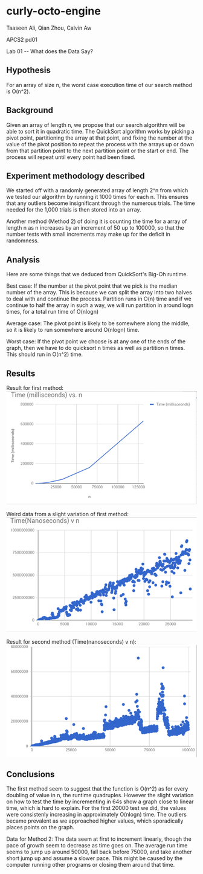 # curly-octo-engine
Taaseen Ali, Qian Zhou, Calvin Aw

APCS2 pd01

Lab 01 -- What does the Data Say?

## Hypothesis
For an array of size n, the worst case execution time of our search method is O(n^2).

## Background

Given an array of length n, we propose that our search algorithm will be able to sort it in quadratic
time. The QuickSort algorithm works by picking a pivot point, partitioning the array at that point, and fixing the number 
at the value of the pivot position to repeat the process with the arrays up or down from that partition point to the next partition point or the start or end. The process will repeat until every point had been fixed.

## Experiment methodology described

We started off with a randomly generated array of length 2^n from which we tested our
algorithm by running it 1000 times for each n.
This ensures that any outliers become insignificant through the numerous trials.
The time needed for the 1,000 trials is then stored into an array.

Another method (Method 2) of doing it is counting the time for a array of length n as n increases by an increment of 50 up to 100000, so that the number tests with small increments may make up for the deficit in randomness.

## Analysis
Here are some things that we deduced from QuickSort's Big-Oh runtime.

Best case: If the number at the pivot point that we pick is the median number of the array. This is because
we can split the array into two halves to deal with and continue the process. Partition runs in O(n) time
and if we continue to half the array in such a way, we will run partition in around logn times, for a total
run time of O(nlogn)

Average case: The pivot point is likely to be somewhere along the middle, so it is likely to run somewhere around O(nlogn) time.

Worst case: If the pivot point we choose is at any one of the ends of the graph, then we have to do quicksort n times as well as partition n times. This should run in O(n^2) time.

## Results
Result for first method:
![alt text](https://github.com/caw024/curly-octo-engine/blob/master/graph1%20from%20data%20from%20tester1.png "Time(milliseconds) vs. n")

Weird data from a slight variation of first method:
![alt text](https://github.com/caw024/curly-octo-engine/blob/master/weird%20data%20from%20variation%20of%20tester%201.png "Time(nano) v n")

Result for second method (Time(nanoseconds) v n):
![alt text](https://github.com/caw024/curly-octo-engine/blob/master/graph%20from%20data%20from%20tester2.png "TIME vs SIZE")

## Conclusions
The first method seem to suggest that the function is O(n^2) as for every doubling of value in n, the runtime quadruples.
However the slight variation on how to test the time by incrementing in 64s show a graph close to linear time, which is hard to explain.
For the first 20000 test we did, the values were consistenly increasing in approximately O(nlogn) time. The outliers became prevalent as we approached higher values, which sporadically places points on the graph.

Data for Method 2: The data seem at first to increment linearly, though the pace of growth seem to decrease as time goes on. The average run time seems to jump up around 50000, fall back before 75000, and take another short jump up and assume a slower pace. This might be caused by the computer running other programs or closing them around that time. 

